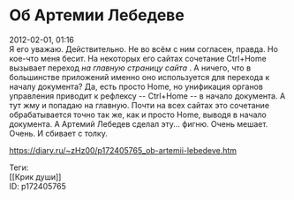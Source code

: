 Об Артемии Лебедеве
====================

   
 2012-02-01, 01:16   
  Я его уважаю. Действительно. Не во всём с ним согласен, правда. Но кое-что меня бесит. На некоторых его сайтах сочетание Ctrl+Home вызывает переход  *на главную страницу сайта*  . А ничего, что в большинстве приложений именно оно используется для перехода к началу документа? Да, есть просто Home, но унификация органов управления приводит к рефлексу -- Ctrl+Home -- в начало документа. А тут жму и попадаю на главную. Почти на всех сайтах это сочетание обрабатывается точно так же, как и просто Home, выводя в начало документа. А Артемий Лебедев сделал эту... фигню. Очень мешает. Очень. И сбивает с толку.   
    
 <https://diary.ru/~zHz00/p172405765_ob-artemii-lebedeve.htm>   
   
 Теги:   
 [[Крик души]]   
 ID: p172405765